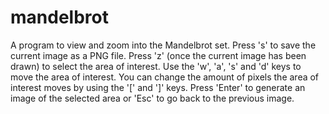 # mandelbrot

A program to view and zoom into the Mandelbrot set. Press 's' to save the
current image as a PNG file. Press 'z' (once the current image has been
drawn) to select the area of interest. Use the 'w', 'a', 's' and 'd' keys
to move the area of interest. You can change the amount of pixels the area
of interest moves by using the '[' and ']' keys. Press 'Enter' to generate
an image of the selected area or 'Esc' to go back to the previous image.

